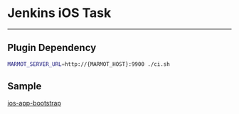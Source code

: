 # Jenkins iOS Task

---

## Plugin Dependency

```bash
MARMOT_SERVER_URL=http://{MARMOT_HOST}:9900 ./ci.sh
```

## Sample

[ios-app-bootstrap](//github.com/app-bootstrap/ios-app-bootstrap)
